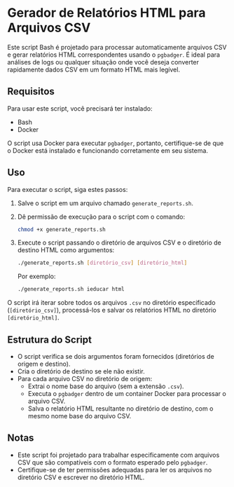 # Gerador de Relatórios HTML para Arquivos CSV

Este script Bash é projetado para processar automaticamente arquivos CSV e gerar relatórios HTML correspondentes usando o `pgbadger`. É ideal para análises de logs ou qualquer situação onde você deseja converter rapidamente dados CSV em um formato HTML mais legível.

## Requisitos

Para usar este script, você precisará ter instalado:

- Bash
- Docker

O script usa Docker para executar `pgbadger`, portanto, certifique-se de que o Docker está instalado e funcionando corretamente em seu sistema.

## Uso

Para executar o script, siga estes passos:

1. Salve o script em um arquivo chamado `generate_reports.sh`.
2. Dê permissão de execução para o script com o comando:

   ```bash
   chmod +x generate_reports.sh
   ```

3. Execute o script passando o diretório de arquivos CSV e o diretório de destino HTML como argumentos:

   ```bash
   ./generate_reports.sh [diretório_csv] [diretório_html]
   ```

   Por exemplo:

   ```bash
   ./generate_reports.sh ieducar html
   ```

O script irá iterar sobre todos os arquivos `.csv` no diretório especificado (`[diretório_csv]`), processá-los e salvar os relatórios HTML no diretório `[diretório_html]`.

## Estrutura do Script

- O script verifica se dois argumentos foram fornecidos (diretórios de origem e destino).
- Cria o diretório de destino se ele não existir.
- Para cada arquivo CSV no diretório de origem:
  - Extrai o nome base do arquivo (sem a extensão `.csv`).
  - Executa o `pgbadger` dentro de um container Docker para processar o arquivo CSV.
  - Salva o relatório HTML resultante no diretório de destino, com o mesmo nome base do arquivo CSV.

## Notas

- Este script foi projetado para trabalhar especificamente com arquivos CSV que são compatíveis com o formato esperado pelo `pgbadger`.
- Certifique-se de ter permissões adequadas para ler os arquivos no diretório CSV e escrever no diretório HTML.
